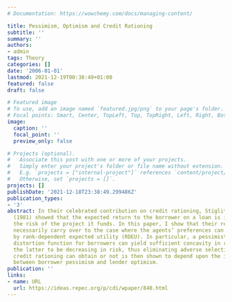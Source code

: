 ```yaml
---
# Documentation: https://wowchemy.com/docs/managing-content/

title: Pessimism, Optimism and Credit Rationing
subtitle: ''
summary: ''
authors:
- admin
tags: Theory
categories: []
date: '2006-01-01'
lastmod: 2021-12-19T00:38:49+01:00
featured: false
draft: false

# Featured image
# To use, add an image named `featured.jpg/png` to your page's folder.
# Focal points: Smart, Center, TopLeft, Top, TopRight, Left, Right, BottomLeft, Bottom, BottomRight.
image:
  caption: ''
  focal_point: ''
  preview_only: false

# Projects (optional).
#   Associate this post with one or more of your projects.
#   Simply enter your project's folder or file name without extension.
#   E.g. `projects = ["internal-project"]` references `content/project/deep-learning/index.md`.
#   Otherwise, set `projects = []`.
projects: []
publishDate: '2021-12-18T23:38:49.299486Z'
publication_types:
- '3'
abstract: In their celebrated contribution on credit rationing, Stiglitz and Weiss
  (1981) showed that the expected return to the borrower on a loan is increasing in
  the risk of the project it funds. In this paper, I show that their results do not
  necessarily carry over to the case where the agents’ preferences can be described
  by rank-dependent expected utility (RDEU). In particular, a pessimistic probability
  distortion function for borrowers can yield sufficient concavity in returns for
  the latter to be decreasing in risk, thus eliminating adverse selection. Whether
  credit rationing can obtain or not is then shown to depend upon the interaction
  between borrower pessimism and lender optimism.
publication: ''
links:
- name: URL
  url: https://ideas.repec.org/p/cdi/wpaper/840.html
---
```

